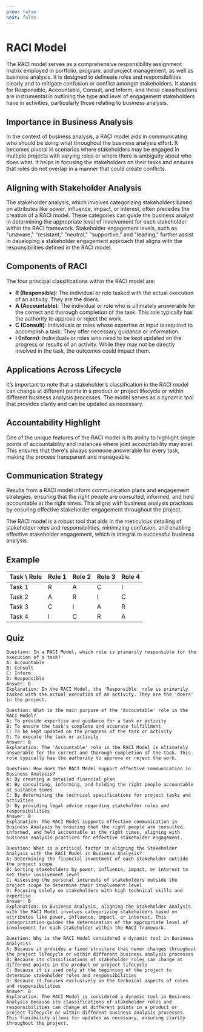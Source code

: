 ```yaml
---
prev: false
next: false
---
```


# RACI Model

The RACI model serves as a comprehensive responsibility assignment matrix employed in portfolio, program, and project management, as well as business analysis. It is designed to delineate roles and responsibilities clearly and to mitigate confusion or conflict amongst stakeholders. It stands for Responsible, Accountable, Consult, and Inform, and these classifications are instrumental in outlining the type and level of engagement stakeholders have in activities, particularly those relating to business analysis.

## Importance in Business Analysis

In the context of business analysis, a RACI model aids in communicating who should be doing what throughout the business analysis effort. It becomes pivotal in scenarios where stakeholders may be engaged in multiple projects with varying roles or where there is ambiguity about who does what. It helps in focusing the stakeholders on their tasks and ensures that roles do not overlap in a manner that could create conflicts.

## Aligning with Stakeholder Analysis

The stakeholder analysis, which involves categorizing stakeholders based on attributes like power, influence, impact, or interest, often precedes the creation of a RACI model. These categories can guide the business analyst in determining the appropriate level of involvement for each stakeholder within the RACI framework. Stakeholder engagement levels, such as "unaware," "resistant," "neutral," "supportive," and "leading," further assist in developing a stakeholder engagement approach that aligns with the responsibilities defined in the RACI model.

## Components of RACI

The four principal classifications within the RACI model are:

- **R (Responsible)**: The individual or role tasked with the actual execution of an activity. They are the doers.
- **A (Accountable)**: The individual or role who is ultimately answerable for the correct and thorough completion of the task. This role typically has the authority to approve or reject the work.
- **C (Consult)**: Individuals or roles whose expertise or input is required to accomplish a task. They offer necessary guidance or information.
- **I (Inform)**: Individuals or roles who need to be kept updated on the progress or results of an activity. While they may not be directly involved in the task, the outcomes could impact them.

## Applications Across Lifecycle

It’s important to note that a stakeholder’s classification in the RACI model can change at different points in a product or project lifecycle or within different business analysis processes. The model serves as a dynamic tool that provides clarity and can be updated as necessary.

## Accountability Highlight

One of the unique features of the RACI model is its ability to highlight single points of accountability and instances where joint accountability may exist. This ensures that there's always someone answerable for every task, making the process transparent and manageable.

## Communication Strategy

Results from a RACI model inform communication plans and engagement strategies, ensuring that the right people are consulted, informed, and held accountable at the right times. This aligns with business analysis practices by ensuring effective stakeholder engagement throughout the project.

The RACI model is a robust tool that aids in the meticulous detailing of stakeholder roles and responsibilities, minimizing confusion, and enabling effective stakeholder engagement, which is integral to successful business analysis.

## Example

| Task \ Role | Role 1 | Role 2 | Role 3 | Role 4 |
| ----------- | ------ | ------ | ------ | ------ |
| Task 1      | R      | A      | C      | I      |
| Task 2      | A      | R      | I      | C      |
| Task 3      | C      | I      | A      | R      |
| Task 4      | I      | C      | R      | A      |

## Quiz

```quiz
Question: In a RACI Model, which role is primarily responsible for the execution of a task?
A: Accountable
B: Consult
C: Inform
D: Responsible
Answer: D
Explanation: In the RACI Model, the 'Responsible' role is primarily tasked with the actual execution of an activity. They are the 'doers' in the project.

Question: What is the main purpose of the 'Accountable' role in the RACI Model?
A: To provide expertise and guidance for a task or activity
B: To ensure the task's complete and accurate fulfillment
C: To be kept updated on the progress of the task or activity
D: To execute the task or activity
Answer: B
Explanation: The 'Accountable' role in the RACI Model is ultimately answerable for the correct and thorough completion of the task. This role typically has the authority to approve or reject the work.

Question: How does the RACI Model support effective communication in Business Analysis?
A: By creating a detailed financial plan
B: By consulting, informing, and holding the right people accountable at suitable times
C: By determining the technical specifications for project tasks and activities
D: By providing legal advice regarding stakeholder roles and responsibilities
Answer: B
Explanation: The RACI Model supports effective communication in Business Analysis by ensuring that the right people are consulted, informed, and held accountable at the right times, aligning with business analysis practices for effective stakeholder engagement.

Question: What is a critical factor in aligning the Stakeholder Analysis with the RACI Model in Business Analysis?
A: Determining the financial investment of each stakeholder outside the project scope
B: Sorting stakeholders by power, influence, impact, or interest to set their involvement level
C: Assessing the personal interests of stakeholders outside the project scope to determine their involvement level
D: Focusing solely on stakeholders with high technical skills and expertise
Answer: B
Explanation: In Business Analysis, aligning the Stakeholder Analysis with the RACI Model involves categorizing stakeholders based on attributes like power, influence, impact, or interest. This categorization guides the determination of the appropriate level of involvement for each stakeholder within the RACI framework.

Question: Why is the RACI Model considered a dynamic tool in Business Analysis?
A: Because it provides a fixed structure that never changes throughout the project lifecycle or within different business analysis processes
B: Because its classifications of stakeholder roles can change at different points in the product or project lifecycle
C: Because it is used only at the beginning of the project to determine stakeholder roles and responsibilities
D: Because it focuses exclusively on the technical aspects of roles and responsibilities
Answer: B
Explanation: The RACI Model is considered a dynamic tool in Business Analysis because its classifications of stakeholder roles and responsibilities can change at different points in a product or project lifecycle or within different business analysis processes. This flexibility allows for updates as necessary, ensuring clarity throughout the project.
```
